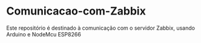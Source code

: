# Comunicacao-com-Zabbix
Este repositório é destinado à comunicação com o servidor Zabbix, usando Arduino e NodeMcu ESP8266
